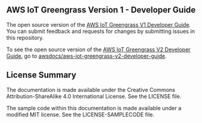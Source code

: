 ## AWS IoT Greengrass Version 1 - Developer Guide

The open source version of the [AWS IoT Greengrass V1 Developer Guide](https://docs.aws.amazon.com/greengrass/latest/developerguide/what-is-gg.html). You can submit feedback and requests for changes by submitting issues in this repository.

To see the open source version of the [AWS IoT Greengrass V2 Developer Guide](https://docs.aws.amazon.com/greengrass/v2/developerguide/what-is-iot-greengrass.html), go to [awsdocs/aws-iot-greengrass-v2-developer-guide](https://github.com/awsdocs/aws-iot-greengrass-v2-developer-guide).

## License Summary

The documentation is made available under the Creative Commons Attribution-ShareAlike 4.0 International License. See the LICENSE file.

The sample code within this documentation is made available under a modified MIT license. See the LICENSE-SAMPLECODE file.
